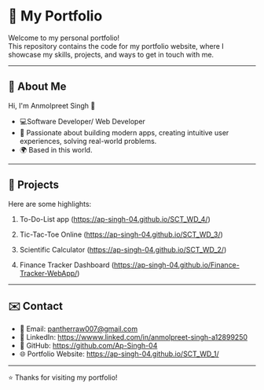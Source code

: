 # 🌟 My Portfolio

Welcome to my personal portfolio!  
This repository contains the code for my portfolio website, where I showcase my skills, projects, and ways to get in touch with me.  

---

## 👤 About Me
Hi, I'm Anmolpreet Singh 👋  
- 💻Software Developer/ Web Developer 
- 🎯 Passionate about building modern apps, creating intuitive user experiences, solving real-world problems.  
- 🌍 Based in this world.  

---

## 📂 Projects
Here are some highlights:  

1. To-Do-List app (https://ap-singh-04.github.io/SCT_WD_4/) 

2. Tic-Tac-Toe Online (https://ap-singh-04.github.io/SCT_WD_3/)

3. Scientific Calculator (https://ap-singh-04.github.io/SCT_WD_2/)

4. Finance Tracker Dashboard 
(https://ap-singh-04.github.io/Finance-Tracker-WebApp/)
---

## ✉️ Contact
- 📧 Email: pantherraw007@gmail.com
- 💼 LinkedIn: https://wwww.linked.com/in/anmolpreet-singh-a12899250
- 🐙 GitHub: https://github.com/Ap-Singh-04
- 🌐 Portfolio Website: https://ap-singh-04.github.io/SCT_WD_1/

---

⭐️ Thanks for visiting my portfolio!  
